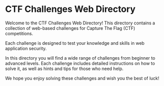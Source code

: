 # CTF Challenges Web Directory

Welcome to the CTF Challenges Web Directory! This directory contains a collection of web-based challenges for Capture The Flag (CTF) competitions.

Each challenge is designed to test your knowledge and skills in web application security. 

In this directory you will find a wide range of challenges from beginner to advanced levels. Each challenge includes detailed instructions on how to solve it, as well as hints and tips for those who need help.

We hope you enjoy solving these challenges and wish you the best of luck!
